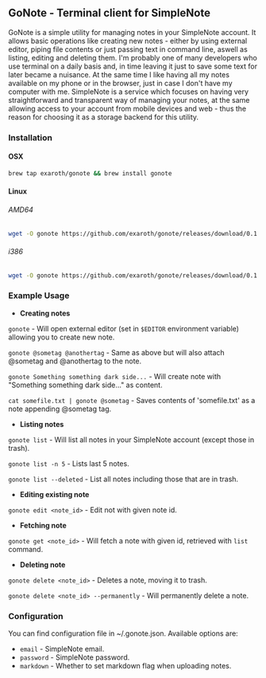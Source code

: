 ## GoNote - Terminal client for SimpleNote

GoNote is a simple utility for managing notes in your SimpleNote account. It allows basic operations like creating new notes - either by using external editor, piping file contents or just passing text in command line, aswell as listing, editing and deleting them. I'm probably one of many developers who use terminal on a daily basis and, in time leaving it just to save some text for later became a nuisance. At the same time I like having all my notes available on my phone or in the browser, just in case I don't have my computer with me. SimpleNote is a service which focuses on having very straightforward and transparent way of managing your notes, at the same allowing access to your account from mobile devices and web - thus the reason for choosing it as a storage backend for this utility.

### Installation
#### OSX

``` bash
brew tap exaroth/gonote && brew install gonote
```

#### Linux

###### AMD64

``` bash
wget -O gonote https://github.com/exaroth/gonote/releases/download/0.1.0/gonote-linux-amd64 && chmod +x gonote && sudo mv gonote /usr/local/bin/
```

###### i386

``` bash
wget -O gonote https://github.com/exaroth/gonote/releases/download/0.1.0/gonote-linux-i386 && chmod +x gonote && sudo mv gonote /usr/local/bin/
```

### Example Usage

- **Creating notes**

`gonote` - Will open external editor (set in `$EDITOR` environment variable) allowing you to create new note.

`gonote @sometag @anothertag` - Same as above but will also attach @sometag and @anothertag to the note.

`gonote Something something dark side...` - Will create note with "Something something dark side..." as content.

`cat somefile.txt | gonote @sometag` - Saves contents of 'somefile.txt' as a note appending @sometag tag.

- **Listing notes**

`gonote list` - Will list all notes in your SimpleNote account (except those in trash).

`gonote list -n 5` - Lists last 5 notes.

`gonote list --deleted` - List all notes including those that are in trash.

- **Editing existing note**

`gonote edit <note_id>` - Edit not with given note id.

- **Fetching note**

`gonote get <note_id>` - Will fetch a note with given id, retrieved with `list` command.

- **Deleting note**

`gonote delete <note_id>` - Deletes a note, moving it to trash.

`gonote delete <note_id> --permanently` - Will permanently delete a note.

### Configuration
You can find configuration file in ~/.gonote.json.
Available options are:
- `email` - SimpleNote email.
- `password` - SimpleNote password.
- `markdown` - Whether to set markdown flag when uploading notes.

